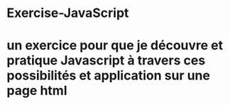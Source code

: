 # Exercise-JavaScript
# un exercice pour que je découvre et pratique Javascript à travers ces possibilités et application sur une page html
